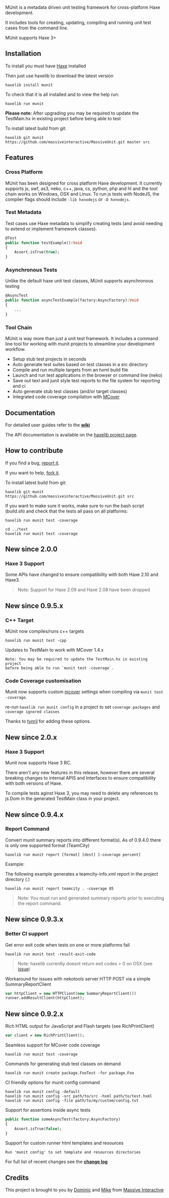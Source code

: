
MUnit is a metadata driven unit testing framework for cross-platform Haxe development.

It includes tools for creating, updating, compiling and running unit test cases from the command line.

MUnit supports Haxe 3+

Installation
---------------------

To install you must have [Haxe](http://www.haxe.org) installed

Then just use haxelib to download the latest version

	haxelib install munit

To check that it is all installed and to view the help run:

	haxelib run munit


**Please note:** After upgrading you may be required to update the TestMain.hx in existing project before being able to test

To install latest build from git:

    haxelib git munit https://github.com/massiveinteractive/MassiveUnit.git master src

Features
---------------------

### Cross Platform

MUnit has been designed for cross platform Haxe development.
It currently supports js, swf, as3, neko, c++, java, cs, python, php and hl and the tool chain works on Windows, OSX and Linux.
To run js tests with NodeJS, the compiler flags should include `-lib hxnodejs` or `-D hxnodejs`.


### Test Metadata

Test cases use Haxe metadata to simplify creating tests (and avoid needing to extend or implement framework classes).

```haxe
@Test
public function testExample():Void
{
	Assert.isTrue(true);
}
```

### Asynchronous Tests

Unlike the default haxe unit test classes, MUnit supports asynchronous testing

```haxe
@AsyncTest
public function asyncTestExample(factory:AsyncFactory):Void
{
	...
}
```

### Tool Chain

MUnit is way more than just a unit test framework. It includes a command line tool for working with munit projects to streamline your development workflow.

*	Setup stub test projects in seconds
*	Auto generate test suites based on test classes in a src directory
*	Compile and run multiple targets from an hxml build file
*	Launch and run test applications in the browser or command line (neko)
*	Save out text and junit style test reports to the file system for reporting and ci
*	Auto generate stub test classes (and/or target classes)
*	Integrated code coverage compilation with [MCover](https://github.com/massiveinteractive/MassiveCover)



## Documentation


For detailed user guides refer to the **[wiki](https://github.com/massiveinteractive/MassiveUnit/wiki)**

The API documentation is available on the [haxelib project page](http://lib.haxe.org/d/munit).


## How to contribute

If you find a bug, [report it](https://github.com/massiveinteractive/MassiveUnit/issues).

If you want to help, [fork it](https://github.com/massiveinteractive/MassiveUnit/fork_select).


To install latest build from git:

    haxelib git munit https://github.com/massiveinteractive/MassiveUnit.git src


If you want to make sure it works, make sure to run the bash script (build.sh) and check that the tests all pass on all platforms:

	haxelib run munit test -coverage

	cd ../test
	haxelib run munit test -coverage



New since 2.0.0
--------------------

### Haxe 3 Support

Some APIs have changed to ensure compatibility with both Haxe 2.10 and Haxe3.

>Note: Support for Haxe 2.09 and Haxe 2.08 have been dropped



New since 0.9.5.x
--------------------


### C++ Target

MUnit now compiles/runs c++ targets

	haxelib run munit test -cpp

Updates to TestMain to work with MCover 1.4.x

	Note: You may be required to update the TestMain.hx in existing project
	before being able to run `munit test -coverage`.

### Code Coverage customisation

Munit now supports custom [mcover](https://github.com/massiveinteractive/MassiveCover) settings when compiling via `munit test -coverage`.

re-run `haxelib run munit config` in a project to set `coverage packages` and `coverage ignored classes`

Thanks to [tynril](https://github.com/tynril) for adding these options.


New since 2.0.x
--------------------

### Haxe 3 Support

Munit now supports Haxe 3 RC.

There aren't any new features in this release, however there are several breaking 
changes to internal APIS and Interfaces to ensure compatibility with both versions of Haxe.

To compile tests aginst Haxe 3, you may need to delete any references to js.Dom in the generated TestMain class in your project. 


New since 0.9.4.x
--------------------

### Report Command

Convert munit summary reports into different format(s). As of 0.9.4.0 there is only one supported format (TeamCity)

	haxelib run munit report [format] [dest] [-coverage percent]

Example:

The following example generates a teamcity-info.xml report in the project directory (.)

	haxelib run munit report teamcity . -coverage 85

> Note: You must run and generated summary reports prior to executing the report command. 



New since 0.9.3.x
--------------------

### Better CI support

Get error exit code when tests on one or more platforms fail

	haxelib run munit test -result-exit-code

> Note: haxelib currently doesnt return exit codes > 0 on OSX (see [issue](http://code.google.com/p/haxe/issues/detail?id=879))

Workaround for issues with nekotools server HTTP POST via a simple SummaryReportClient

```haxe
var httpClient = new HTTPClient(new SummaryReportClient())
runner.addResultClient(httpClient);
```


New since 0.9.2.x
---------------------

Rich HTML output for JavaScript and Flash targets (see RichPrintClient)

```haxe
var client = new RichPrintClient();
```

Seamless support for MCover code coverage

	haxelib run munit test -coverage

Commands for generating stub test classes on demand

	haxelib run munit create package.FooTest -for package.Foo  

CI friendly options for munit config command

	haxelib run munit config -default
	haxelib run munit config -src path/to/src -hxml path/to/test.hxml
	haxelib run munit config -file path/to/my/custom/config.txt

Support for assertions inside async tests

```haxe
public function someAsyncTest(factory:AsyncFactory)
{
	Assert.isTrue(false);
}
```

Support for custom runner html templates and resources

```Run 'munit config' to set template and resources directories```


For full list of recent changes see the **[change log](https://github.com/massiveinteractive/MassiveUnit/blob/master/CHANGES)**




## Credits

This project is brought to you by [Dominic](https://github.com/misprintt) and [Mike](https://github.com/mikestead) 
from [Massive Interactive](http://massiveinteractive.com)

	
